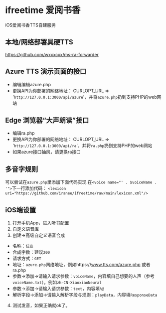 # ifreetime 爱阅书香
iOS爱阅书香TTS自建服务

## 本地/网络部署具硬TTS
https://github.com/wxxxcxx/ms-ra-forwarder

## Azure TTS 演示页面的接口
* 编辑编辑azure.php
* 更换API为你部署的网络地址：  CURLOPT_URL => '`http://127.0.0.1:3000/api/azure`'，并将`azure.php`扔到支持PHP的web网站

##  Edge 浏览器“大声朗读”接口
* 编辑ra.php
* 更换API为你部署的网络地址：  CURLOPT_URL => '`http://127.0.0.1:3000/api/ra`'，并将`ra.php`扔到支持PHP的web网站
* 如果azure接口抽风，请更换ra接口

## 多音字规则
可以尝试在`azure.php`里添加下面代码实现
在` <voice name="' . $voiceName . '"> `下一行添加代码：
`<lexicon uri="https://github.com/iranee/ifreetime/raw/main/lexicon.xml"/>`

## iOS端设置
1. 打开手机App，进入听书配置
2. 自定义语音库
3. 创建->高级自定义语音合成
* 名称：`任意`
* 合成字数：建议`200`
* 请求方式：`GET`
* 地址：`azure.php`网络地址，例如https://www.tts.com/azure.php 或者ra.php
* 参数->添加->请输入请求参数：`voiceName`，内容填自己想要的人声（参考`voiceName.txt`），例如`zh-CN-XiaoxiaoNeural`
* 参数->添加->请输入请求参数：`text`，内容填`%@`
* 解析字段->添加->请输入解析字段与规则：`playData`，内容填`ResponseData`
4. 测试发音，如果正确就ok了。
